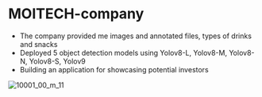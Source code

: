 # MOITECH-company

- The company provided me images and annotated files, types of drinks and snacks
- Deployed 5 object detection models using Yolov8-L, Yolov8-M, Yolov8-N, Yolov8-S, Yolov9
- Building an application for showcasing potential investors




![10001_00_m_11](https://github.com/Farrukh-Maruf/MOITECH-company/assets/115053478/3bd700e3-dd5d-466e-a2d8-ad017651b847)
